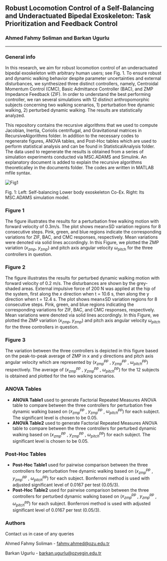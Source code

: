 ## Robust Locomotion Control of a Self-Balancing and Underactuated Bipedal Exoskeleton: Task Prioritization and Feedback Control
### Ahmed Fahmy Soliman and Barkan Ugurlu
---
### General info

In this research, we aim for robust locomotion control of an underactuated bipedal exoskeleton with arbitrary human users; see Fig. 1. To ensure robust and dynamic walking behavior despite parameter uncertainties and external disturbances, we synthesized three distinct controllers, namely, Centroidal Momentum Control (CMC), Basic Admittance Controller (BAC), and ZMP Impedance Feedback (ZIF). In order to understand the best performing controller, we ran several simulations with 12 distinct anthropomorphic subjects concerning two walking scenarios, 1) perturbation free dynamic walking, 2) perturbed dynamic walking. The results are statistically analyzed.

This repository contains the recursive algorithms that we used to compute Jacobian, Inertia, Coriolis centrifugal, and Gravitational matrices in RecursiveAlgorithms folder. In addition to the necessary codes to regenerate figures, ANOVA tables, and Post-Hoc tables which are used to perform statistical analysis and can be found in StatisticalAnalysis folder. The data used to regenerate the results is obtained from a series of simulation experiments conducted via MSC.ADAMS and Simulink. An explanatory document is added to explain the recursive algorithms theoreticalley in the documents folder. The codes are written in MATLAB mfile syntax.

![Fig1](https://user-images.githubusercontent.com/82141384/116953596-579e5c00-ac96-11eb-9c7c-ed30a01e2024.png)
<p> Fig. 1: Left: Self-balancing Lower body exoskeleton Co-Ex. Right: Its MSC.ADAMS simulation model.<p>


### Figure 1
The figure illustrates the results for a perturbation free walking motion with forward velocity of 0.3m/s. The plot shows mean±SD variation regions for 8 consecutive steps. Pink, green, and blue regions indicate the corresponding variations for ZIF, BAC, and CMC responses, respectively. Mean variations were denoted via solid lines accordingly. In this Figure, we plotted the ZMP variation
(_x<sub>zmp</sub>_, _y<sub>zmp</sub>_) and pitch axis angular velocity _ω_<sub>pitch</sub> for the three controllers in question. 

### Figure 2
The figure illustrates the results for perturbed dynamic walking motion with forward velocity of 0.2 m/s. The disturbances are shown by the grey-shaded areas. External impulsive force of 200 N was applied at the hip of the system, first along the _x_ direction when t = 10.6 s, then along the y direction when t = 12.4 s. The plot shows mean±SD variation regions for 8 consecutive steps. Pink, green, and blue regions indicating the corresponding variations for ZIF, BAC, and CMC responses, respectively. Mean variations were denoted via solid lines accordingly. In this Figure, we plotted the ZMP variation 
(_x<sub>zmp</sub>_, _y<sub>zmp</sub>_) and pitch axis angular velocity _ω<sub>pitch</sub>_ for the three controllers in question.

### Figure 3
The variation between the three controllers is depicted in this figure based on the peak-to-peak average of ZMP in x and y directions and pitch axis angular velocity which are represented by (_x<sub>zmp</sub><sup>pp</sup>_ , _y<sub>zmp</sub><sup>pp</sup>_ , _ω<sub>pitch</sub><sup>pp</sup>_) respectively. The average of  (_x<sub>zmp</sub><sup>pp</sup>_ , _y<sub>zmp</sub><sup>pp</sup>_ , _ω<sub>pitch</sub><sup>pp</sup>_) for the 12 subjects is obtained and plotted for the two walking scenarios.  

### ANOVA Tables
* __ANOVA Table1__ used to generate Factorial Repeated Measures ANOVA table to compare between the three controllers for perturbation free dynamic walking based  on (_x<sub>zmp</sub><sup>pp</sup>_ , _y<sub>zmp</sub><sup>pp</sup>_ , _ω<sub>pitch</sub><sup>pp</sup>_) for each subject. The significant level is chosen to be 0.05.
* __ANOVA Table2__ used to generate Factorial Repeated Measures ANOVA table to compare between the three controllers for perturbed dynamic walking based on (_x<sub>zmp</sub><sup>pp</sup>_ , _y<sub>zmp</sub><sup>pp</sup>_ , _ω<sub>pitch</sub><sup>pp</sup>_) for each subject. The significant level is chosen to be 0.05.

### Post-Hoc Tables
* __Post-Hoc Table1__ used for pairwise comparison  between the three controllers for perturbation free dynamic walking based on (_x<sub>zmp</sub><sup>pp</sup>_ , _y<sub>zmp</sub><sup>pp</sup>_ , _ω<sub>pitch</sub><sup>pp</sup>_) for each subject. Bonferroni method is used with adjusted significant level of 0.0167 per test (0.05/3).
* __Post-Hoc Table2__   used for pairwise comparison  between the three controllers for perturbed dynamic walking based on (_x<sub>zmp</sub><sup>pp</sup>_ , _y<sub>zmp</sub><sup>pp</sup>_ , _ω<sub>pitch</sub><sup>pp</sup>_) for each subject. Bonferroni method is used with adjusted significant level of 0.0167 per test (0.05/3).

### Authors
Contact us in case of any queries

Ahmed Fahmy Soliman - fahmy.ahmed@ozu.edu.tr

Barkan Ugurlu - barkan.ugurlu@ozyegin.edu.tr



